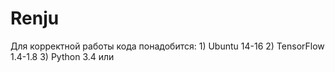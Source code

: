 # Renju 

Для корректной работы кода понадобится:
	1) Ubuntu 14-16
	2) TensorFlow 1.4-1.8
	3) Python 3.4 или 
